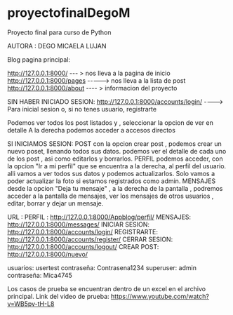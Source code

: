 # proyectofinalDegoM
Proyecto final para curso de Python 

AUTORA : DEGO MICAELA LUJAN

Blog 
pagina principal: 

http://127.0.0.1:8000/   --- > nos lleva a la pagina de inicio
http://127.0.0.1:8000/pages -----> nos lleva a la lista de post 
http://127.0.0.1:8000/about ---- > informacion del proyecto 

SIN HABER INICIADO SESION:
http://127.0.0.1:8000/accounts/login/ ----> Para inicial sesion o, si no tenes usuario, registrarte 

Podemos ver todos los post listados y , seleccionar la opcion de ver en detalle 
A la derecha podemos acceder a accesos directos

SI INICIAMOS SESION:
POST 
con la opcion crear post , podemos crear un nuevo poset, llenando todos sus datos.
podemos ver el detalle de cada uno de los post , asi como editarlos y borrarlos.
PERFIL
podemos acceder, con la opcion "Ir a mi perfil" que se encuentra a la derecha, al perfil del usuario. alli vamos a ver todos sus datos y podemos actualizarlos. Solo vamos a poder actualizar la foto si estamos registrados como admin. 
MENSAJES
desde la opcion "Deja tu mensaje" , a la derecha de la pantalla , podremos acceder a la pantalla de mensajes, ver los mensajes de otros usuarios , editar, borrar y dejar un mensaje. 


URL :
PERFIL : http://127.0.0.1:8000/Appblog/perfil/
MENSAJES: http://127.0.0.1:8000/messages/
INICIAR SESION: http://127.0.0.1:8000/accounts/login/
REGISTRARTE: http://127.0.0.1:8000/accounts/register/
CERRAR SESION: http://127.0.0.1:8000/accounts/logout/
CREAR POST: http://127.0.0.1:8000/nuevo/


usuarios: usertest  contraseña: Contrasena1234
superuser: admin contraseña: Mica4745


Los casos de prueba se encuentran dentro de un excel en el archivo principal. 
Link del video de prueba: https://www.youtube.com/watch?v=WB5pv-tH-L8

